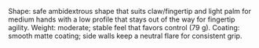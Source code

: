 Shape: safe ambidextrous shape that suits claw/fingertip and light palm for medium hands with a low profile that stays out of the way for fingertip agility.
Weight: moderate; stable feel that favors control (79 g).
Coating: smooth matte coating; side walls keep a neutral flare for consistent grip.
